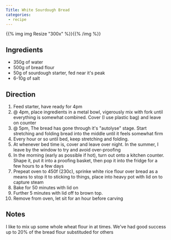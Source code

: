 ```yaml
---
Title: White Sourdough Bread
categories:
 - recipe
---
```


{{% img img Resize "300x" %}}{{% /img %}}

## Ingredients
* 350g of water
* 500g of bread flour
* 50g of sourdough starter, fed near it's peak
* 6-10g of salt

## Direction
1. Feed starter, have ready for 4pm
2. @ 4pm, place ingredients in a metal bowl, vigerously mix with fork until everything is somewhat combined.  Cover (I use plastic bag) and leave on counter
3. @ 5pm, The bread has gone through it's "autolyse" stage.  Start stretching and folding bread into the middle until it feels somewhat firm
4. Every hour or so until bed, keep stretching and folding.
5. At whenever bed time is, cover and leave over night.  In the summer, I leave by the window to try and avoid over-proofing
6. In the morning (early as possible if hot), turn out onto a kitchen counter.  Shape it, put it into a proofing basket, then pop it into the fridge for a few hours to a few days
7. Prepeat oven to 450f (230c), sprinke white rice flour over bread as a means to stop it to sticking to things, place into heavy pot with lid on to capture steam
8. Bake for 50 minutes with lid on
9. Further 5 minutes with lid off to brown top.
10. Remove from oven, let sit for an hour before carving

## Notes
I like to mix up some whole wheat flour in at times.  We've had good success up to 20% of the bread flour substituded for others
